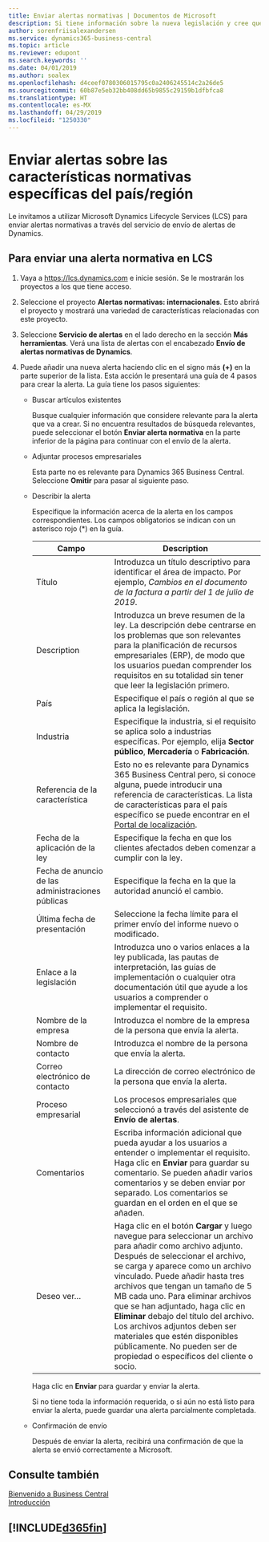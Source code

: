 ```yaml
---
title: Enviar alertas normativas | Documentos de Microsoft
description: Si tiene información sobre la nueva legislación y cree que requiere soporte de características en Business Central, puede seguir esta guía para enviar una alerta normativa al equipo del producto.
author: sorenfriisalexandersen
ms.service: dynamics365-business-central
ms.topic: article
ms.reviewer: edupont
ms.search.keywords: ''
ms.date: 04/01/2019
ms.author: soalex
ms.openlocfilehash: d4ceef0780306015795c0a2406245514c2a26de5
ms.sourcegitcommit: 60b87e5eb32bb408dd65b9855c29159b1dfbfca8
ms.translationtype: HT
ms.contentlocale: es-MX
ms.lasthandoff: 04/29/2019
ms.locfileid: "1250330"
---
```

# <a name="submit-alerts-about-countryregion-specific-regulatory-features"></a>Enviar alertas sobre las características normativas específicas del país/región

Le invitamos a utilizar Microsoft Dynamics Lifecycle Services (LCS) para enviar alertas normativas a través del servicio de envío de alertas de Dynamics.  

## <a name="to-submit-a-regulatory-alert-in-lcs"></a>Para enviar una alerta normativa en LCS

1. Vaya a https://lcs.dynamics.com e inicie sesión. Se le mostrarán los proyectos a los que tiene acceso.

2. Seleccione el proyecto **Alertas normativas: internacionales**. Esto abrirá el proyecto y mostrará una variedad de características relacionadas con este proyecto.

3. Seleccione **Servicio de alertas** en el lado derecho en la sección **Más herramientas**. Verá una lista de alertas con el encabezado **Envío de alertas normativas de Dynamics**.

4. Puede añadir una nueva alerta haciendo clic en el signo más **(+)** en la parte superior de la lista. Esta acción le presentará una guía de 4 pasos para crear la alerta. La guía tiene los pasos siguientes:
    - Buscar artículos existentes

        Busque cualquier información que considere relevante para la alerta que va a crear. Si no encuentra resultados de búsqueda relevantes, puede seleccionar el botón **Enviar alerta normativa** en la parte inferior de la página para continuar con el envío de la alerta.
    - Adjuntar procesos empresariales

        Esta parte no es relevante para Dynamics 365 Business Central. Seleccione **Omitir** para pasar al siguiente paso.
    - Describir la alerta

        Especifique la información acerca de la alerta en los campos correspondientes. Los campos obligatorios se indican con un asterisco rojo (\*) en la guía.

        |Campo        |Description                               |
        |-------------|------------------------------------------|
        |Título  | Introduzca un título descriptivo para identificar el área de impacto. Por ejemplo, *Cambios en el documento de la factura a partir del 1 de julio de 2019*. |
        |Description  | Introduzca un breve resumen de la ley. La descripción debe centrarse en los problemas que son relevantes para la planificación de recursos empresariales (ERP), de modo que los usuarios puedan comprender los requisitos en su totalidad sin tener que leer la legislación primero.|
        |País  | Especifique el país o región al que se aplica la legislación.|
        |Industria| Especifique la industria, si el requisito se aplica solo a industrias específicas. Por ejemplo, elija **Sector público**, **Mercadería** o **Fabricación**.|
        |Referencia de la característica  | Esto no es relevante para Dynamics 365 Business Central pero, si conoce alguna, puede introducir una referencia de características. La lista de características para el país específico se puede encontrar en el [Portal de localización](https://mbs.microsoft.com/customersource/global/ax/support/support-news/GFMLocalizationPortalMC). |
        |Fecha de la aplicación de la ley  | Especifique la fecha en que los clientes afectados deben comenzar a cumplir con la ley.|
        |Fecha de anuncio de las administraciones públicas  | Especifique la fecha en la que la autoridad anunció el cambio.|
        |Última fecha de presentación  | Seleccione la fecha límite para el primer envío del informe nuevo o modificado.|
        |Enlace a la legislación  | Introduzca uno o varios enlaces a la ley publicada, las pautas de interpretación, las guías de implementación o cualquier otra documentación útil que ayude a los usuarios a comprender o implementar el requisito.|
        |Nombre de la empresa  | Introduzca el nombre de la empresa de la persona que envía la alerta.|
        |Nombre de contacto  | Introduzca el nombre de la persona que envía la alerta. |
        |Correo electrónico de contacto  | La dirección de correo electrónico de la persona que envía la alerta.|
        |Proceso empresarial  | Los procesos empresariales que seleccionó a través del asistente de **Envío de alertas**.|
        |Comentarios  | Escriba información adicional que pueda ayudar a los usuarios a entender o implementar el requisito. Haga clic en **Enviar** para guardar su comentario. Se pueden añadir varios comentarios y se deben enviar por separado. Los comentarios se guardan en el orden en el que se añaden. |
        |Deseo ver…  | Haga clic en el botón **Cargar** y luego navegue para seleccionar un archivo para añadir como archivo adjunto. Después de seleccionar el archivo, se carga y aparece como un archivo vinculado. Puede añadir hasta tres archivos que tengan un tamaño de 5 MB cada uno. Para eliminar archivos que se han adjuntado, haga clic en **Eliminar** debajo del título del archivo. Los archivos adjuntos deben ser materiales que estén disponibles públicamente. No pueden ser de propiedad o específicos del cliente o socio.|

        Haga clic en **Enviar** para guardar y enviar la alerta.

        Si no tiene toda la información requerida, o si aún no está listo para enviar la alerta, puede guardar una alerta parcialmente completada.

    - Confirmación de envío

      Después de enviar la alerta, recibirá una confirmación de que la alerta se envió correctamente a Microsoft.

## <a name="see-also"></a>Consulte también

[Bienvenido a Business Central](index.md)  
[Introducción](product-get-started.md)  

## [!INCLUDE[d365fin](includes/free_trial_md.md)]  
